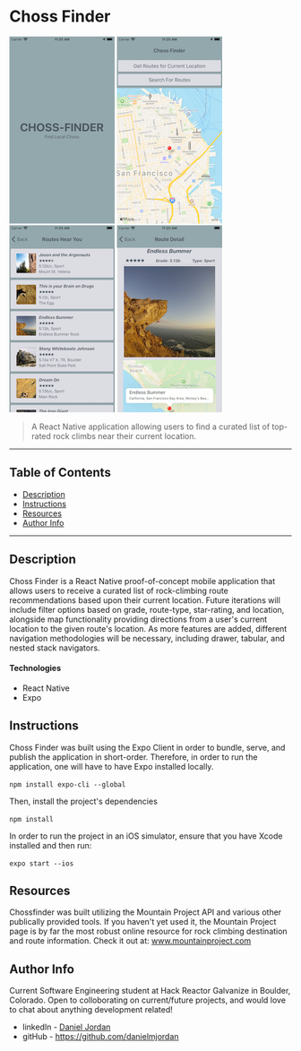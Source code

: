 # Choss Finder

![Project ScreenShots](./assets/1.png)
![Project ScreenShots](./assets/2.png)
![Project ScreenShots](./assets/3.png)
![Project ScreenShots](./assets/4.png)

>A React Native application allowing users to find a curated list of top-rated rock climbs near their current location.

---
## Table of Contents
- [Description](#description)
- [Instructions](#instructions)
- [Resources](#resources)
- [Author Info](#author-info)

---

## Description

Choss Finder is a React Native proof-of-concept mobile application that allows users to receive a curated list of rock-climbing route recommendations based upon their current location. Future iterations will include filter options based on grade, route-type, star-rating, and location, alongside map functionality providing directions from a user's current location to the given route's location. As more features are added, different navigation methodologies will be necessary, including drawer, tabular, and nested stack navigators.

#### Technologies

- React Native
- Expo

## Instructions

Choss Finder was built using the Expo Client in order to bundle, serve, and publish the application in short-order. Therefore, in order to run the application, one will have to have Expo installed locally.

```npm install expo-cli --global```

Then, install the project's dependencies

```npm install```

In order to run the project in an iOS simulator, ensure that you have Xcode installed and then run:

```expo start --ios```

## Resources

Chossfinder was built utilizing the Mountain Project API and various other publically provided tools. If you haven't yet used it, the Mountain Project page is by far the most robust online resource for rock climbing destination and route information. Check it out at: www.mountainproject.com

## Author Info

Current Software Engineering student at Hack Reactor Galvanize in Boulder, Colorado. Open to colloborating on current/future projects, and would love to chat about anything development related!

- linkedIn - [Daniel Jordan](https://www.linkedin.com/in/danielmjordan/)
- gitHub - https://github.com/danielmjordan
